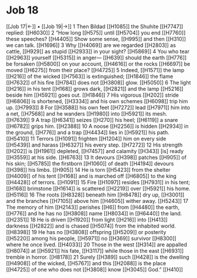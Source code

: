 # Job 18
[[Job 17|←]] • [[Job 19|→]]
1 Then Bildad [[H1085]] the Shuhite [[H7747]] replied: [[H6030]] 
2 “How long [[H575]] until [[H5704]] you end [[H7760]] these speeches? [[H4405]] Show some sense, [[H995]] and then [[H310]] we can talk. [[H1696]] 
3 Why [[H4069]] are we regarded [[H2803]] as cattle, [[H929]] as stupid [[H2933]] in your sight? [[H5869]] 
4 You who tear [[H2963]] yourself [[H5315]] in anger— [[H639]] should the earth [[H776]] be forsaken [[H5800]] on your account, [[H4616]] or the rocks [[H6697]] be moved [[H6275]] from their place? [[H4725]] 
5 Indeed, [[H1571]] the lamp [[H216]] of the wicked [[H7563]] is extinguished; [[H1846]] the flame [[H7632]] of his fire [[H784]] does not [[H3808]] glow. [[H5050]] 
6 The light [[H216]] in his tent [[H168]] grows dark, [[H2821]] and the lamp [[H5216]] beside him [[H5921]] goes out. [[H1846]] 
7 His vigorous [[H202]] stride [[H6806]] is shortened, [[H3334]] and his own schemes [[H6098]] trip him up. [[H7993]] 
8 For [[H3588]] his own feet [[H7272]] lead [[H7971]] him into a net, [[H7568]] and he wanders [[H1980]] into [[H5921]] its mesh. [[H7639]] 
9 A trap [[H6341]] seizes [[H270]] his heel; [[H6119]] a snare [[H6782]] grips him. [[H2388]] 
10 A noose [[H2256]] is hidden [[H2934]] in the ground, [[H776]] and a trap [[H4434]] lies in [[H5921]] his path. [[H5410]] 
11 Terrors [[H1091]] frighten [[H1204]] him on every side [[H5439]] and harass [[H6327]] his every step. [[H7272]] 
12 His strength [[H202]] is [[H1961]] depleted, [[H7457]] and calamity [[H343]] [is] ready [[H3559]] at his side. [[H6763]] 
13 It devours [[H398]] patches [[H905]] of his skin; [[H5785]] the firstborn [[H1060]] of death [[H4194]] devours [[H398]] his limbs. [[H905]] 
14 He is torn [[H5423]] from the shelter [[H4009]] of his tent [[H168]] and is marched off [[H6805]] to the king [[H4428]] of terrors. [[H1091]] 
15 Fire [[H1097]] resides [[H7931]] in his tent; [[H168]] brimstone [[H1614]] is scattered [[H2219]] over [[H5921]] his home. [[H5116]] 
16 The roots [[H8328]] beneath him [[H8478]] dry up, [[H3001]] and the branches [[H7105]] above him [[H4605]] wither away. [[H5243]] 
17 The memory of him [[H2143]] perishes [[H6]] from [[H4480]] the earth, [[H776]] and he has  no [[H3808]] name [[H8034]] in [[H6440]] the land. [[H2351]] 
18 He is driven [[H1920]] from light [[H216]] into [[H413]] darkness [[H2822]] and is chased [[H5074]] from the inhabited world. [[H8398]] 
19 He has no [[H3808]] offspring [[H5209]] or posterity [[H5220]] among his people, [[H5971]] no [[H369]] survivor [[H8300]] where he once lived. [[H4033]] 
20 Those in the west [[H314]] are appalled [[H8074]] at [[H5921]] his fate, [[H3117]] while those in the east [[H6931]] tremble in horror. [[H8178]] 
21 Surely [[H389]] such [[H428]] is the dwelling [[H4908]] of the wicked, [[H5767]] and this [[H2088]] is the place [[H4725]] of one who does not [[H3808]] know [[H3045]] God.” [[H410]] 

